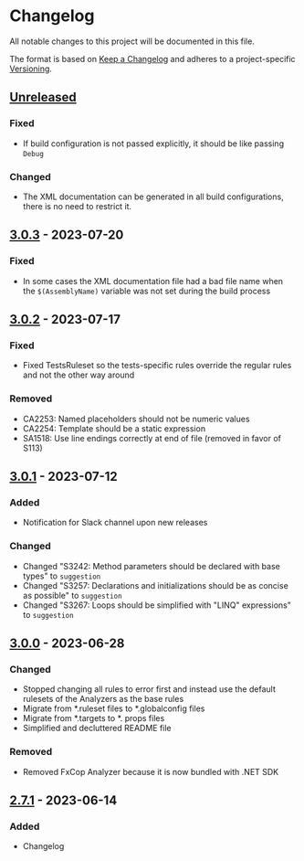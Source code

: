 # Changelog

All notable changes to this project will be documented in this file.

The format is based on [Keep a Changelog](https://keepachangelog.com/en/1.0.0/)
and adheres to a project-specific [Versioning](/README.md).

## [Unreleased]

### Fixed

- If build configuration is not passed explicitly, it should be like passing `Debug`

### Changed

- The XML documentation can be generated in all build configurations, there is no need to restrict it.

## [3.0.3] - 2023-07-20

### Fixed

- In some cases the XML documentation file had a bad file name when the `$(AssemblyName)` variable was not set during the build process

## [3.0.2] - 2023-07-17

### Fixed

- Fixed TestsRuleset so the tests-specific rules override the regular rules and not the other way around

### Removed

- CA2253: Named placeholders should not be numeric values
- CA2254: Template should be a static expression
- SA1518: Use line endings correctly at end of file (removed in favor of S113)

## [3.0.1] - 2023-07-12

### Added

- Notification for Slack channel upon new releases

### Changed

- Changed "S3242: Method parameters should be declared with base types" to `suggestion`
- Changed "S3257: Declarations and initializations should be as concise as possible" to `suggestion`
- Changed "S3267: Loops should be simplified with "LINQ" expressions" to `suggestion`

## [3.0.0] - 2023-06-28

### Changed

- Stopped changing all rules to error first and instead use the default rulesets of the Analyzers as the base rules
- Migrate from \*.ruleset files to \*.globalconfig files
- Migrate from \*.targets to \*. props files
- Simplified and decluttered README file

### Removed

- Removed FxCop Analyzer because it is now bundled with .NET SDK

## [2.7.1] - 2023-06-14

### Added

- Changelog

[unreleased]: https://github.com/neolution-ch/Neolution.CodeAnalysis/compare/v3.0.3...HEAD
[3.0.3]: https://github.com/neolution-ch/Neolution.CodeAnalysis/compare/v3.0.2...v3.0.3
[3.0.2]: https://github.com/neolution-ch/Neolution.CodeAnalysis/compare/v3.0.1...v3.0.2
[3.0.1]: https://github.com/neolution-ch/Neolution.CodeAnalysis/compare/v3.0.0...v3.0.1
[3.0.0]: https://github.com/neolution-ch/Neolution.CodeAnalysis/compare/v2.7.1...v3.0.0
[2.7.1]: https://github.com/neolution-ch/Neolution.CodeAnalysis/compare/v2.7.0...v2.7.1

